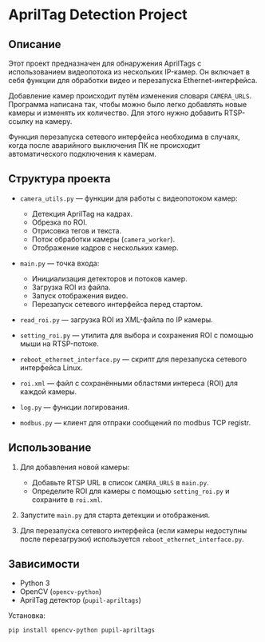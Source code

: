 # AprilTag Detection Project

## Описание
Этот проект предназначен для обнаружения AprilTags с использованием видеопотока из нескольких IP-камер. 
Он включает в себя функции для обработки видео и перезапуска Ethernet-интерфейса.

Добавление камер происходит путём изменения словаря `CAMERA_URLS`. 
Программа написана так, чтобы можно было легко добавлять новые камеры и изменять их количество.
Для этого нужно добавить RTSP-ссылку на камеру.

Функция перезапуска сетевого интерфейса необходима в случаях, когда после аварийного выключения ПК 
не происходит автоматического подключения к камерам.

## Структура проекта

- `camera_utils.py` — функции для работы с видеопотоком камер:
  - Детекция AprilTag на кадрах.
  - Обрезка по ROI.
  - Отрисовка тегов и текста.
  - Поток обработки камеры (`camera_worker`).
  - Отображение кадров с нескольких камер.

- `main.py` — точка входа:
  - Инициализация детекторов и потоков камер.
  - Загрузка ROI из файла.
  - Запуск отображения видео.
  - Перезапуск сетевого интерфейса перед стартом.

- `read_roi.py` — загрузка ROI из XML-файла по IP камеры.

- `setting_roi.py` — утилита для выбора и сохранения ROI с помощью мыши на RTSP-потоке.

- `reboot_ethernet_interface.py` — скрипт для перезапуска сетевого интерфейса Linux.

- `roi.xml` — файл с сохранёнными областями интереса (ROI) для каждой камеры.

- `log.py` — функции логирования.

- `modbus.py` — клиент для отпраки сообщений по modbus TCP registr.

## Использование

1. Для добавления новой камеры:
   - Добавьте RTSP URL в список `CAMERA_URLS` в `main.py`.
   - Определите ROI для камеры с помощью `setting_roi.py` и сохраните в `roi.xml`.

2. Запустите `main.py` для старта детекции и отображения.

3. Для перезапуска сетевого интерфейса (если камеры недоступны после перезагрузки) используется `reboot_ethernet_interface.py`.

## Зависимости

- Python 3
- OpenCV (`opencv-python`)
- AprilTag детектор (`pupil-apriltags`)

Установка:

```bash
pip install opencv-python pupil-apriltags

